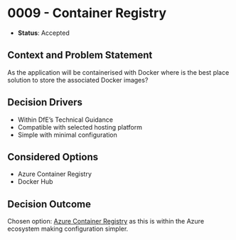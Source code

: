 # 0009 - Container Registry

* **Status**: Accepted

## Context and Problem Statement

As the application will be containerised with Docker where is the best place solution to store the associated Docker images?

## Decision Drivers

* Within DfE’s Technical Guidance
* Compatible with selected hosting platform
* Simple with minimal configuration

## Considered Options

* Azure Container Registry
* Docker Hub

## Decision Outcome

Chosen option: [Azure Container Registry](https://azure.microsoft.com/en-us/products/container-registry) as this is within the Azure ecosystem making configuration simpler.